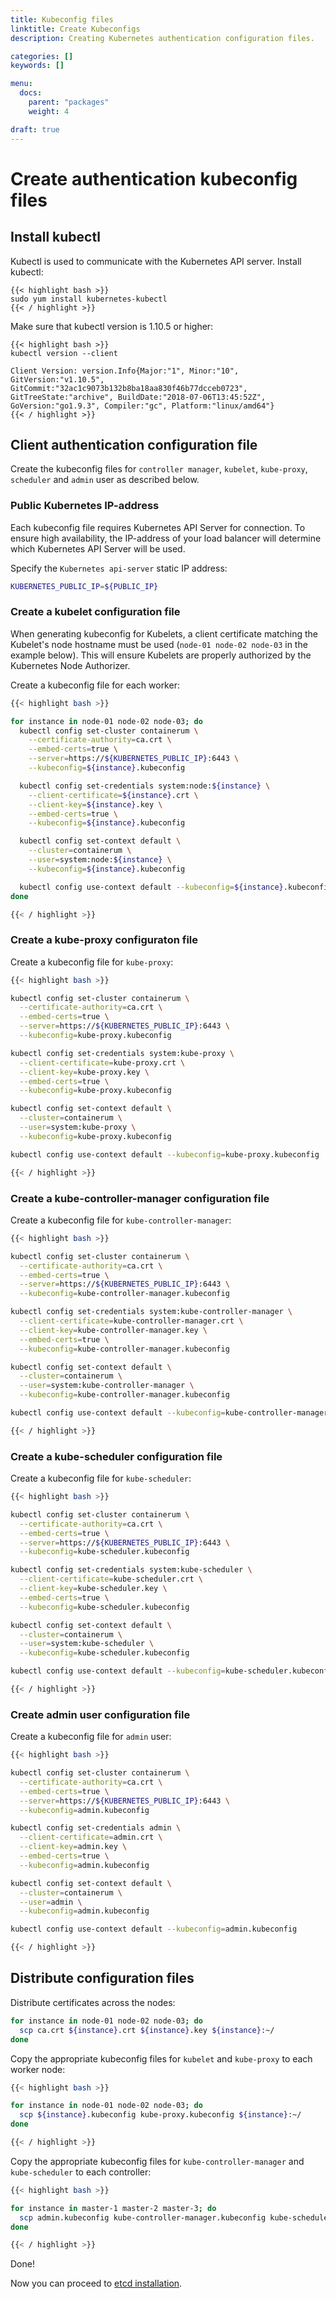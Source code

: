 ```yaml
---
title: Kubeconfig files
linktitle: Create Kubeconfigs
description: Creating Kubernetes authentication configuration files.

categories: []
keywords: []

menu:
  docs:
    parent: "packages"
    weight: 4

draft: true
---
```


# Create authentication kubeconfig files

## Install kubectl

Kubectl is used to communicate with the Kubernetes API server. Install kubectl:

```
{{< highlight bash >}}
sudo yum install kubernetes-kubectl
{{< / highlight >}}
```

Make sure that kubectl version is 1.10.5 or higher:

```
{{< highlight bash >}}
kubectl version --client

Client Version: version.Info{Major:"1", Minor:"10", GitVersion:"v1.10.5", GitCommit:"32ac1c9073b132b8ba18aa830f46b77dcceb0723", GitTreeState:"archive", BuildDate:"2018-07-06T13:45:52Z", GoVersion:"go1.9.3", Compiler:"gc", Platform:"linux/amd64"}
{{< / highlight >}}
```

## Client authentication configuration file
Create the kubeconfig files for `controller manager`, `kubelet`, `kube-proxy`, `scheduler` and `admin` user as described below.

### Public Kubernetes IP-address

Each kubeconfig file requires Kubernetes API Server for connection. To ensure high availability, the IP-address of your load balancer will determine which Kubernetes API Server will be used.

Specify the `Kubernetes api-server` static IP address:

```bash
KUBERNETES_PUBLIC_IP=${PUBLIC_IP}
```

### Create a kubelet configuration file

When generating kubeconfig for Kubelets, a client certificate matching the Kubelet's node hostname must be used (`node-01 node-02 node-03` in the example below). This will ensure Kubelets are properly authorized by the Kubernetes Node Authorizer.

Create a kubeconfig file for each worker:

```bash
{{< highlight bash >}}

for instance in node-01 node-02 node-03; do
  kubectl config set-cluster containerum \
    --certificate-authority=ca.crt \
    --embed-certs=true \
    --server=https://${KUBERNETES_PUBLIC_IP}:6443 \
    --kubeconfig=${instance}.kubeconfig

  kubectl config set-credentials system:node:${instance} \
    --client-certificate=${instance}.crt \
    --client-key=${instance}.key \
    --embed-certs=true \
    --kubeconfig=${instance}.kubeconfig

  kubectl config set-context default \
    --cluster=containerum \
    --user=system:node:${instance} \
    --kubeconfig=${instance}.kubeconfig

  kubectl config use-context default --kubeconfig=${instance}.kubeconfig
done

{{< / highlight >}}
```

### Create a kube-proxy configuraton file

Create a kubeconfig file for `kube-proxy`:

```bash
{{< highlight bash >}}

kubectl config set-cluster containerum \
  --certificate-authority=ca.crt \
  --embed-certs=true \
  --server=https://${KUBERNETES_PUBLIC_IP}:6443 \
  --kubeconfig=kube-proxy.kubeconfig

kubectl config set-credentials system:kube-proxy \
  --client-certificate=kube-proxy.crt \
  --client-key=kube-proxy.key \
  --embed-certs=true \
  --kubeconfig=kube-proxy.kubeconfig

kubectl config set-context default \
  --cluster=containerum \
  --user=system:kube-proxy \
  --kubeconfig=kube-proxy.kubeconfig

kubectl config use-context default --kubeconfig=kube-proxy.kubeconfig

{{< / highlight >}}
```

### Create a kube-controller-manager configuration file  
Create a kubeconfig file for `kube-controller-manager`:

```bash
{{< highlight bash >}}

kubectl config set-cluster containerum \
  --certificate-authority=ca.crt \
  --embed-certs=true \
  --server=https://${KUBERNETES_PUBLIC_IP}:6443 \
  --kubeconfig=kube-controller-manager.kubeconfig

kubectl config set-credentials system:kube-controller-manager \
  --client-certificate=kube-controller-manager.crt \
  --client-key=kube-controller-manager.key \
  --embed-certs=true \
  --kubeconfig=kube-controller-manager.kubeconfig

kubectl config set-context default \
  --cluster=containerum \
  --user=system:kube-controller-manager \
  --kubeconfig=kube-controller-manager.kubeconfig

kubectl config use-context default --kubeconfig=kube-controller-manager.kubeconfig

{{< / highlight >}}
```

### Create a kube-scheduler configuration file
Create a kubeconfig file for `kube-scheduler`:

```bash
{{< highlight bash >}}

kubectl config set-cluster containerum \
  --certificate-authority=ca.crt \
  --embed-certs=true \
  --server=https://${KUBERNETES_PUBLIC_IP}:6443 \
  --kubeconfig=kube-scheduler.kubeconfig

kubectl config set-credentials system:kube-scheduler \
  --client-certificate=kube-scheduler.crt \
  --client-key=kube-scheduler.key \
  --embed-certs=true \
  --kubeconfig=kube-scheduler.kubeconfig

kubectl config set-context default \
  --cluster=containerum \
  --user=system:kube-scheduler \
  --kubeconfig=kube-scheduler.kubeconfig

kubectl config use-context default --kubeconfig=kube-scheduler.kubeconfig

{{< / highlight >}}
```

###  Create admin user configuration file  
Create a kubeconfig file for `admin` user:

```bash
{{< highlight bash >}}

kubectl config set-cluster containerum \
  --certificate-authority=ca.crt \
  --embed-certs=true \
  --server=https://${KUBERNETES_PUBLIC_IP}:6443 \
  --kubeconfig=admin.kubeconfig

kubectl config set-credentials admin \
  --client-certificate=admin.crt \
  --client-key=admin.key \
  --embed-certs=true \
  --kubeconfig=admin.kubeconfig

kubectl config set-context default \
  --cluster=containerum \
  --user=admin \
  --kubeconfig=admin.kubeconfig

kubectl config use-context default --kubeconfig=admin.kubeconfig

{{< / highlight >}}
```

## Distribute configuration files

Distribute certificates across the nodes:
```bash
for instance in node-01 node-02 node-03; do
  scp ca.crt ${instance}.crt ${instance}.key ${instance}:~/
done
```

Copy the appropriate kubeconfig files for `kubelet` and `kube-proxy` to each worker node:

```bash
{{< highlight bash >}}

for instance in node-01 node-02 node-03; do
  scp ${instance}.kubeconfig kube-proxy.kubeconfig ${instance}:~/
done

{{< / highlight >}}
```

Copy the appropriate kubeconfig files for `kube-controller-manager` and `kube-scheduler` to each controller:

```bash
{{< highlight bash >}}

for instance in master-1 master-2 master-3; do
  scp admin.kubeconfig kube-controller-manager.kubeconfig kube-scheduler.kubeconfig ${instance}:~/
done

{{< / highlight >}}
```

Done!

Now you can proceed to [etcd installation](/installation/packages/4etcd).
